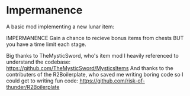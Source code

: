 # Impermanence
A basic mod implementing a new lunar item:

IMPERMANENCE
Gain a chance to recieve bonus items from chests BUT you have a time limit each stage.

Big thanks to TheMysticSword, who's item mod I heavily referenced to understand the codebase: https://github.com/TheMysticSword/MysticsItems
And thanks to the contributers of the R2Boilerplate, who saved me writing boring code so I could get to writing fun code: https://github.com/risk-of-thunder/R2Boilerplate